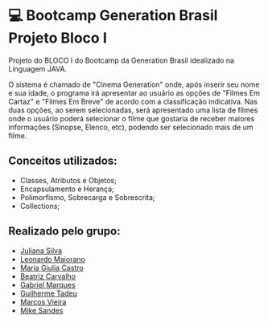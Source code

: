 <h1> 💻 Bootcamp Generation Brasil Projeto Bloco I </h1>

Projeto do BLOCO I do Bootcamp da Generation Brasil idealizado na Linguagem JAVA.

<p align="left">O sistema é chamado de "Cinema Generation" onde, após inserir seu nome e sua idade, o programa irá apresentar ao usuário as opções de "Filmes Em Cartaz" e "Filmes Em Breve" de acordo com a classificação indicativa. Nas duas opções, ao serem selecionadas, será apresentado uma lista de filmes onde o usuário poderá selecionar o filme que gostaria de receber maiores informações (Sinopse, Elenco, etc), podendo ser selecionado mais de um filme.</p>


<h2>Conceitos utilizados:</h2> 

- Classes, Atributos e Objetos; 
- Encapsulamento e Herança; 
- Polimorfismo, Sobrecarga e Sobrescrita; 
- Collections;

<h2>Realizado pelo grupo:</h2>

- <a href="https://github.com/juxxnn">Juliana Silva</a>
- <a href="https://github.com/leonardomaiorano">Leonardo Maiorano</a>
- <a href="https://github.com/GiuliaCastroo">Maria Giulia Castro</a>
- <a href="https://github.com/Biah98">Beatriz Carvalho</a>
- <a href="https://github.com/Gabriel-M-S">Gabriel Marques</a>
- <a href="">Guilherme Tadeu</a>
- <a href="">Marcos Vieira</a>
- <a href="https://github.com/mikesandes">Mike Sandes</a>
